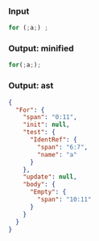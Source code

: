 ### Input
```js
for (;a;) ;
```

### Output: minified
```js
for(;a;);
```

### Output: ast
```json
{
  "For": {
    "span": "0:11",
    "init": null,
    "test": {
      "IdentRef": {
        "span": "6:7",
        "name": "a"
      }
    },
    "update": null,
    "body": {
      "Empty": {
        "span": "10:11"
      }
    }
  }
}
```
